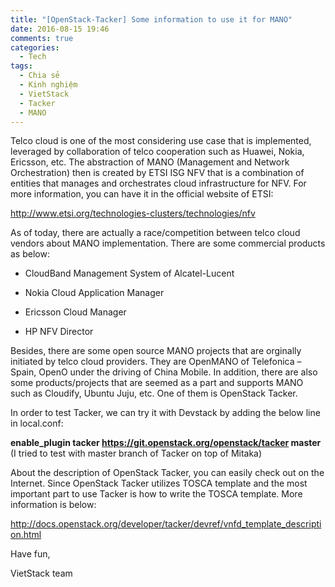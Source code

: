 ```yaml
---
title: "[OpenStack-Tacker] Some information to use it for MANO"
date: 2016-08-15 19:46
comments: true
categories: 
  - Tech
tags: 
  - Chia sẻ
  - Kinh nghiệm
  - VietStack
  - Tacker
  - MANO
---
```

Telco cloud is one of the most considering use case that is implemented, leveraged by collaboration of telco cooperation such as Huawei, Nokia, Ericsson, etc. The abstraction of MANO (Management and Network Orchestration) then is created by ETSI ISG NFV that is a combination of entities that manages and orchestrates cloud infrastructure for NFV. For more information, you can have it in the official website of ETSI:

<a href="http://www.etsi.org/technologies-clusters/technologies/nfv">http://www.etsi.org/technologies-clusters/technologies/nfv</a>

As of today, there are actually a race/competition between telco cloud vendors about MANO implementation. There are some commercial products as below:

<ul>
<li>CloudBand Management System of Alcatel-Lucent</p></li>
<li>Nokia Cloud Application Manager</p></li>
<li><p>Ericsson Cloud Manager</p></li>
<li><p>HP NFV Director</p></li>
</ul>

<p>Besides, there are some open source MANO projects that are orginally initiated by telco cloud providers. They are OpenMANO of Telefonica – Spain, OpenO under the driving of China Mobile. In addition, there are also some products/projects that are seemed as a part and supports MANO such as Cloudify, Ubuntu Juju, etc. One of them is OpenStack Tacker.

In order to test Tacker, we can try it with Devstack by adding the below line in local.conf:

<strong>enable_plugin tacker https://git.openstack.org/openstack/tacker master</strong> (I tried to test with master branch of Tacker on top of Mitaka)

About the description of OpenStack Tacker, you can easily check out on the Internet. Since OpenStack Tacker utilizes TOSCA template and the most important part to use Tacker is how to write the TOSCA template. More information is below:

<a href="http://docs.openstack.org/developer/tacker/devref/vnfd_template_description.html">http://docs.openstack.org/developer/tacker/devref/vnfd_template_description.html</a>

Have fun,

VietStack team

